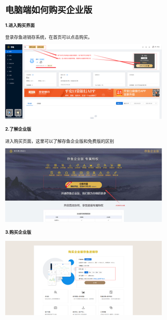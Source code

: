 # 电脑端如何购买企业版

#### 1.进入购买界面

登录存鱼进销存系统，在首页可以点击购买。

![PNG](image/index/如何购买企业版01.jpg)



#### 2.了解企业版

进入购买页面，这里可以了解存鱼企业版和免费版的区别

![PNG](image/index/如何购买企业版02.jpg)



#### 3.购买企业版

![PNG](image/index/如何购买企业版03.jpg)



